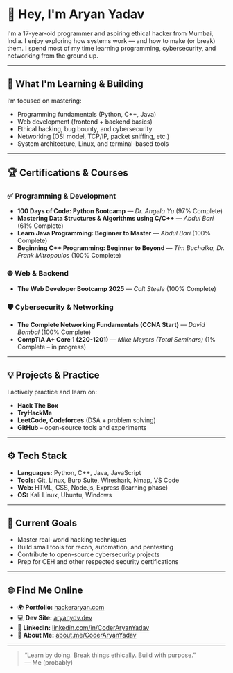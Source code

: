 # 👋 Hey, I'm Aryan Yadav

I'm a 17-year-old programmer and aspiring ethical hacker from Mumbai, India. I enjoy exploring how systems work — and how to make (or break) them. I spend most of my time learning programming, cybersecurity, and networking from the ground up.

---

## 🧠 What I'm Learning & Building

I’m focused on mastering:

- Programming fundamentals (Python, C++, Java)
- Web development (frontend + backend basics)
- Ethical hacking, bug bounty, and cybersecurity
- Networking (OSI model, TCP/IP, packet sniffing, etc.)
- System architecture, Linux, and terminal-based tools

---

## 🏆 Certifications & Courses

### ✅ **Programming & Development**
- **100 Days of Code: Python Bootcamp** — *Dr. Angela Yu* (97% Complete)
- **Mastering Data Structures & Algorithms using C/C++** — *Abdul Bari* (61% Complete)
- **Learn Java Programming: Beginner to Master** — *Abdul Bari* (100% Complete)
- **Beginning C++ Programming: Beginner to Beyond** — *Tim Buchalka, Dr. Frank Mitropoulos* (100% Complete)

### 🌐 **Web & Backend**
- **The Web Developer Bootcamp 2025** — *Colt Steele* (100% Complete)

### 🛡️ **Cybersecurity & Networking**
- **The Complete Networking Fundamentals (CCNA Start)** — *David Bombal* (100% Complete)
- **CompTIA A+ Core 1 (220-1201)** — *Mike Meyers (Total Seminars)* (1% Complete – in progress)

---

## 💡 Projects & Practice

I actively practice and learn on:

- **Hack The Box**
- **TryHackMe**
- **LeetCode, Codeforces** (DSA + problem solving)
- **GitHub** – open-source tools and experiments

---

## ⚙️ Tech Stack

- **Languages:** Python, C++, Java, JavaScript
- **Tools:** Git, Linux, Burp Suite, Wireshark, Nmap, VS Code
- **Web:** HTML, CSS, Node.js, Express (learning phase)
- **OS:** Kali Linux, Ubuntu, Windows

---

## 🎯 Current Goals

- Master real-world hacking techniques  
- Build small tools for recon, automation, and pentesting  
- Contribute to open-source cybersecurity projects  
- Prep for CEH and other respected security certifications

---

## 🌐 Find Me Online

- 🌍 **Portfolio:** [hackeraryan.com](https://hackeraryan.com)
- 💻 **Dev Site:** [aryanydv.dev](https://aryanydv.dev)
- 🔗 **LinkedIn:** [linkedin.com/in/CoderAryanYadav](https://linkedin.com/in/CoderAryanYadav)
- 🧩 **About Me:** [about.me/CoderAryanYadav](https://about.me/CoderAryanYadav)

---

> “Learn by doing. Break things ethically. Build with purpose.”  
> — Me (probably)

